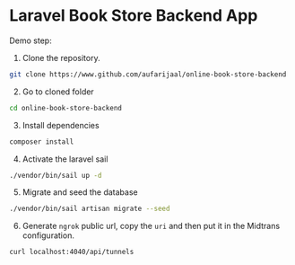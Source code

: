 # Laravel Book Store Backend App

Demo step:

1. Clone the repository.

```bash
git clone https://www.github.com/aufarijaal/online-book-store-backend
```

2. Go to cloned folder

```bash
cd online-book-store-backend
```

3. Install dependencies

```bash
composer install
```

4. Activate the laravel sail

```bash
./vendor/bin/sail up -d
```

5. Migrate and seed the database

```bash
./vendor/bin/sail artisan migrate --seed
```

6. Generate `ngrok` public url, copy the `uri` and then put it in the Midtrans configuration.

```bash
curl localhost:4040/api/tunnels
```
